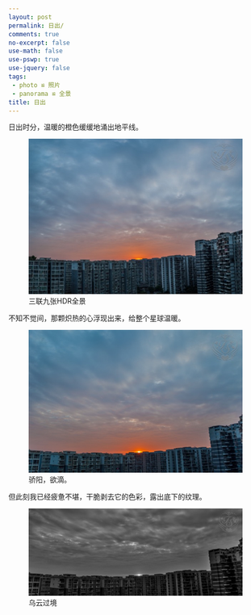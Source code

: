 ```yaml
---
layout: post
permalink: 日出/
comments: true
no-excerpt: false
use-math: false
use-pswp: true
use-jquery: false
tags:
 - photo ≌ 照片
 - panorama ≌ 全景
title: 日出
---
```


日出时分，温暖的橙色缓缓地涌出地平线。

<div class="imgDisplay monod" style="max-width: 600px;" itemscope itemtype="http://schema.org/ImageGallery">
  <figure itemprop="associatedMedia" itemscope itemtype="http://schema.org/ImageObject">
  <a href="/assets/photos/Touched-AW-5832-HDR-Pano-1200x873.jpg" itemprop="contentUrl" data-size="1200x873" >
  <img src="/assets/photos/Touched-AW-5832-HDR-Pano-thumbnail.jpg" itemprop="thumbnail" 
    title="三联九张HDR全景" 
    alt="三联九张HDR全景" /></a>
  <figcaption itemprop="caption description">三联九张HDR全景</figcaption>
  </figure>
</div>

<!--excerpt-->

不知不觉间，那颗炽热的心浮现出来，给整个星球温暖。

<div class="imgDisplay monod" style="max-width: 600px;" itemscope itemtype="http://schema.org/ImageGallery">
  <figure itemprop="associatedMedia" itemscope itemtype="http://schema.org/ImageObject">
  <a href="/assets/photos/Touched-AW-5853-HDR-1200x800.jpg" itemprop="contentUrl" data-size="1200x800" >
  <img src="/assets/photos/Touched-AW-5853-HDR-thumbnail.jpg" itemprop="thumbnail" 
    title="骄阳，欲滴。" 
    alt="骄阳，欲滴。" /></a>
  <figcaption itemprop="caption description">骄阳，欲滴。</figcaption>
  </figure>
</div>

但此刻我已经疲惫不堪，干脆剥去它的色彩，露出底下的纹理。

<div class="imgDisplay monod" style="max-width: 600px;" itemscope itemtype="http://schema.org/ImageGallery">
  <figure itemprop="associatedMedia" itemscope itemtype="http://schema.org/ImageObject">
  <a href="/assets/photos/Touched-AW-5853-mono-1200x491.jpg" itemprop="contentUrl" data-size="1200x491" >
  <img src="/assets/photos/Touched-AW-5853-mono-thumbnail.jpg" itemprop="thumbnail" 
    title="乌云过境" 
    alt="乌云过境" /></a>
  <figcaption itemprop="caption description">乌云过境</figcaption>
  </figure>
</div>